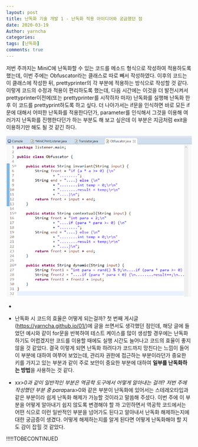 ```yaml
---
layout: post
title: 난독화 기술 개발 1 - 난독화 적용 아이디어와 궁금했던 점
date: 2020-03-19
Author: yarncha
categories:
tags: [난독화]
comments: true
---
```


저번 주까지는 MiniC에 난독화할 수 있는 코드를 메소드 형식으로 작성하여 적용하도록 했는데, 이번 주에는 Obfuscator라는 클래스로 따로 빼서 작성하였다. 이후의 코드는 이 클래스에 작성한 뒤, prettyprinter의 각 부분에 적용하는 방식으로 작성할 것 같다. 이렇게 코드의 수정과 적용이 편리하도록 했는데, 다음 시간에는 이것을 더 발전시켜서 prettyprinter이전에(또는 prettyprinter를 시작하자 마자) 난독화를 실행해 난독화 한 후 이 코드를 prettyprint하도록 하고 싶다. 더 나아가서는 if문을 인식하면 바로 모든 if문에 대해서 어떠한 난독화를 적용한다던가, parameter를 인식해서 그것을 이용해 여러가지 난독화를 진행한다던가 하는 부분도 해 보고 싶은데 이 부분은 지금처럼 exit을 이용하기만 해도 될 것 같긴 하다.

![graph](<\images\03_01.png>)







+

- 난독화 시 코드의 효율은 어떻게 되는걸까?  첫 번째 게시글 (<https://yarncha.github.io/01/>)에 글을 쓰면서도 생각했던 점인데, 해당 글에 들었던 예시와 같이 for문을 반복하여 테스트 케이스를 많이 생성할 경우에는 난독화 하기도 어렵겠지만 코드를 이용할 때에도 실행 시간도 늘어나고 코드의 효율이 좋지 않을 것 같았다. 결국 이렇게 되면 난독화 하려다가 코드까지 망친다는 느낌이 들어 이 부분에 대하여 여쭈어 보었는데, 관리자 권한에 접근하는 부분이라던가 중요한 키를 가지고 있는 부분과 같이 주로 보안이 중요한 부분에 대하여 **일부를 난독화하는 방법**을 사용하는 것 같다.

- x*x>0과 같이 일반적인 부분은 역공학 도구에서 어떻게 알아내는 걸까?  저번 주에 작성했던 부분 중 para*para>0와 같은 부분이 난독화에 있어서는 스테레오타입과 같은 부분이라 쉽게 난독화 해제가 가능할 것이라고 말씀해 주셨다. 이번 주에 이 부분을 어떻게 알아내기 쉽지 않도록 변경해야 할 까 고민하면서 역공학 코드에서는 어떤 식으로 이런 일반적인 부분을 넘어가도 된다고 알아내서 난독화 해제하는지에 대한 궁금증이 생겼다. 어떻게 해제하는지를 알게 된다면 어떻게 난독화해야 할 지도 감이 잡힐 것 같았다.  

!!!!!TOBECONTINUED
